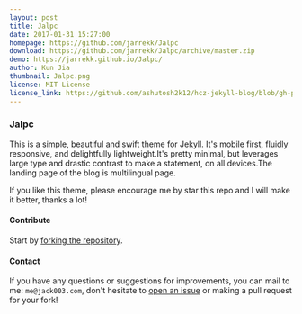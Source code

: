 ```yaml
---
layout: post
title: Jalpc
date: 2017-01-31 15:27:00
homepage: https://github.com/jarrekk/Jalpc
download: https://github.com/jarrekk/Jalpc/archive/master.zip
demo: https://jarrekk.github.io/Jalpc/
author: Kun Jia
thumbnail: Jalpc.png
license: MIT License
license_link: https://github.com/ashutosh2k12/hcz-jekyll-blog/blob/gh-pages/LICENSE
---
```


### Jalpc

This is a simple, beautiful and swift theme for Jekyll. It's mobile first, fluidly responsive, and delightfully lightweight.It's pretty minimal, but leverages large type and drastic contrast to make a statement, on all devices.The landing page of the blog is multilingual page.

If you like this theme, please encourage me by star this repo and I will make it better, thanks a lot!

#### Contribute

Start by [forking the repository](https://github.com/jarrekk/Jalpc).

#### Contact

If you have any questions or suggestions for improvements, you can mail to me: `me@jack003.com`, don't hesitate to [open an issue](https://github.com/jarrekk/Jalpc/issues) or making a pull request for your fork!
